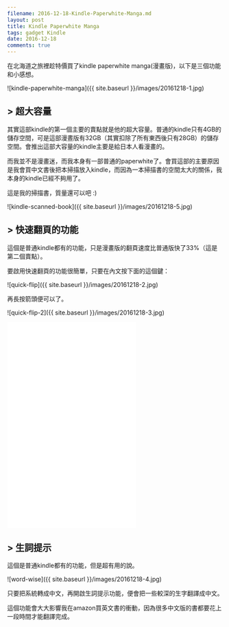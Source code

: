 ```yaml
---
filename: 2016-12-18-Kindle-Paperwhite-Manga.md
layout: post
title: Kindle Paperwhite Manga
tags: gadget Kindle
date: 2016-12-18
comments: true
---
```

在北海道之旅裡趁特價買了kindle paperwhite manga(漫畫版)，以下是三個功能和小感想。

![kindle-paperwhite-manga]({{ site.baseurl }}/images/20161218-1.jpg)

## > 超大容量

其實這部kindle的第一個主要的賣點就是他的超大容量。普通的kindle只有4GB的儲存空間，可是這部漫晝版有32GB（其實扣除了所有東西後只有28GB）的儲存空間。會推出這部大容量的kindle主要是給日本人看漫畫的。

而我並不是漫畫迷，而我本身有一部普通的paperwhite了。會買這部的主要原因是我會買中文書後把本掃描放入kindle，而因為一本掃描書的空間太大的關係，我本身的kindle已經不夠用了。

這是我的掃描書，質量還可以吧 :)

![kindle-scanned-book]({{ site.baseurl }}/images/20161218-5.jpg)

## > 快速翻頁的功能

這個是普通kindle都有的功能，只是漫畫版的翻頁速度比普通版快了33%（這是第二個賣點）。

要啟用快速翻頁的功能很簡單，只要在內文按下面的這個鍵：

![quick-flip]({{ site.baseurl }}/images/20161218-2.jpg)

再長按箭頭便可以了。

![quick-flip-2]({{ site.baseurl }}/images/20161218-3.jpg)

<iframe height="480" src="{{ side.baseurl }}/images/20161218-1.MOV" volume="0" frameborder="0"> </iframe>

## > 生詞提示

這個是普通kindle都有的功能，但是超有用的說。

![word-wise]({{ site.baseurl }}/images/20161218-4.jpg)

只要把系統轉成中文，再開啟生詞提示功能，便會把一些較深的生字翻譯成中文。

這個功能會大大影響我在amazon買英文書的衝動，因為很多中文版的書都要花上一段時間才能翻譯完成。
